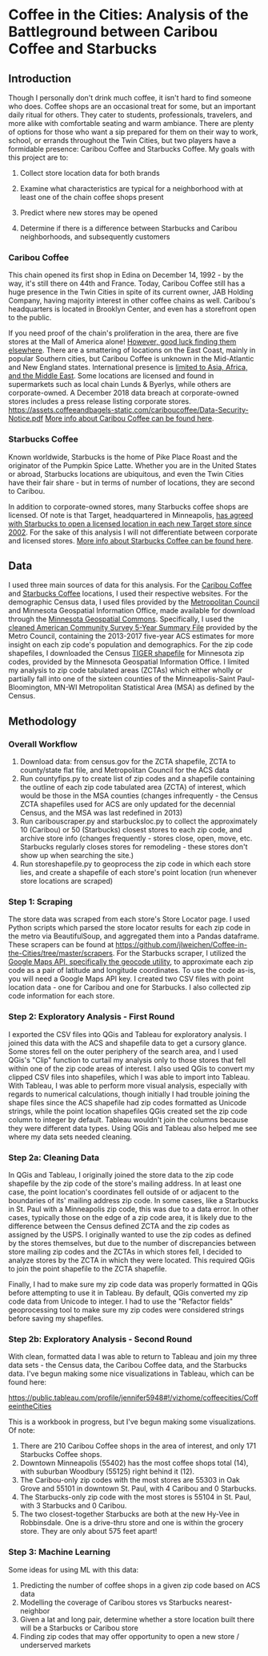 # Coffee in the Cities: Analysis of the Battleground between Caribou Coffee and Starbucks

## Introduction
Though I personally don't drink much coffee, it isn't hard to find someone who does. Coffee shops are an occasional treat for some, but an important daily ritual for others. They cater to students, professionals, travelers, and more alike with comfortable seating and warm ambiance. There are plenty of options for those who want a sip prepared for them on their way to work, school, or errands throughout the Twin Cities, but two players have a formidable presence: Caribou Coffee and Starbucks Coffee. My goals with this project are to:

1. Collect store location data for both brands

2. Examine what characteristics are typical for a neighborhood with at least one of the chain coffee shops present

3. Predict where new stores may be opened

4. Determine if there is a difference between Starbucks and Caribou neighborhoods, and subsequently customers

### Caribou Coffee
This chain opened its first shop in Edina on December 14, 1992 - by the way, it's still there on 44th and France. Today, Caribou Coffee still has a huge presence in the Twin Cities in spite of its current owner, JAB Holding Company, having majority interest in other coffee chains as well. Caribou's headquarters is located in Brooklyn Center, and even has a storefront open to the public.

If you need proof of the chain's proliferation in the area, there are five stores at the Mall of America alone! <a href= "https://locations.cariboucoffee.com/us">However, good luck finding them elsewhere</a>. There are a smattering of locations on the East Coast, mainly in popular Southern cities, but Caribou Coffee is unknown in the Mid-Atlantic and New England states. International presence is <a href = 'https://www.cariboucoffee.com/locations/around-the-world?ssl=true'>limited to Asia, Africa, and the Middle East</a>. Some locations are licensed and found in supermarkets such as local chain Lunds & Byerlys, while others are corporate-owned. A December 2018 data breach at corporate-owned stores includes a press release listing corporate stores. https://assets.coffeeandbagels-static.com/cariboucoffee/Data-Security-Notice.pdf <a href = 'https://www.cariboucoffee.com/corporate-folder/our-company/company-info'>More info about Caribou Coffee can be found here</a>.

### Starbucks Coffee
Known worldwide, Starbucks is the home of Pike Place Roast and the originator of the Pumpkin Spice Latte. Whether you are in the United States or abroad, Starbucks locations are ubiquitous, and even the Twin Cities have their fair share - but in terms of number of locations, they are second to Caribou.

In addition to corporate-owned stores, many Starbucks coffee shops are licensed. Of note is that Target, headquartered in Minneapolis, <a href = 'https://progressivegrocer.com/dow-jones-target-plans-put-starbucks-coffee-shops-its-stores'>has agreed with Starbucks to open a licensed location in each new Target store since 2002</a>. For the sake of this analysis I will not differentiate between corporate and licensed stores. <a href = 'https://www.starbucks.com/about-us/company-information'>More info about Starbucks Coffee can be found here</a>.

## Data
I used three main sources of data for this analysis. For the <a href = 'https://locations.cariboucoffee.com/'>Caribou Coffee</a> and <a href ='https://www.starbucks.com/store-locator'>Starbucks Coffee</a> locations, I used their respective websites. For the demographic Census data, I used files provided by the <a href='https://metrocouncil.org/Data-and-Maps.aspx'>Metropolitan Council</a> and Minnesota Geospatial Information Office, made available for download through the <a href='https://gisdata.mn.gov'>Minnesota Geospatial Commons</a>. Specifically, I used the <a href = 'https://gisdata.mn.gov/dataset/us-mn-state-metc-society-census-acs'>cleaned American Community Survey 5-Year Summary File</a> provided by the Metro Council, containing the 2013-2017 five-year ACS estimates for more insight on each zip code's population and demographics. For the zip code shapefiles, I downloaded the Census <a href = 'https://gisdata.mn.gov/dataset/bdry-zip-code-tabulation-areas'>TIGER shapefile</a> for Minnesota zip codes, provided by the Minnesota Geospatial Information Office. I limited my analysis to zip code tabulated areas (ZCTAs) which either wholly or partially fall into one of the sixteen counties of the Minneapolis-Saint Paul-Bloomington, MN-WI Metropolitan Statistical Area (MSA) as defined by the Census.

## Methodology

### Overall Workflow
1. Download data: from census.gov for the ZCTA shapefile, ZCTA to county/state flat file, and Metropolitan Council for the ACS data
2. Run countyfips.py to create list of zip codes and a shapefile containing the outline of each zip code tabulated area (ZCTA) of interest, which would be those in the MSA counties (changes infrequently - the Census ZCTA shapefiles used for ACS are only updated for the decennial Census, and the MSA was last redefined in 2013)
3. Run caribouscraper.py and starbucksloc.py to collect the approximately 10 (Caribou) or 50 (Starbucks) closest stores to each zip code, and archive store info (changes frequently - stores close, open, move, etc. Starbucks regularly closes stores for remodeling - these stores don't show up when searching the site.)
4. Run storeshapefile.py to geoprocess the zip code in which each store lies, and create a shapefile of each store's point location (run whenever store locations are scraped)


### Step 1: Scraping
The store data was scraped from each store's Store Locator page. I used Python scripts which parsed the store locator results for each zip code in the metro via BeautifulSoup, and aggregated them into a Pandas dataframe. These scrapers can be found at https://github.com/jlweichen/Coffee-in-the-Cities/tree/master/scrapers. For the Starbucks scraper, I utilized the <a href = 'https://developers.google.com/maps/documentation/geocoding/intro'>Google Maps API, specifically the geocode utility</a>, to approximate each zip code as a pair of latitude and longitude coordinates. To use the code as-is, you will need a Google Maps API key. I created two CSV files with point location data - one for Caribou and one for Starbucks. I also collected zip code information for each store.

### Step 2: Exploratory Analysis - First Round
I exported the CSV files into QGis and Tableau for exploratory analysis. I joined this data with the ACS and shapefile data to get a cursory glance. Some stores fell on the outer periphery of the search area, and I used QGis's "Clip" function to curtail my analysis only to those stores that fell within one of the zip code areas of interest. I also used QGis to convert my clipped CSV files into shapefiles, which I was able to import into Tableau. With Tableau, I was able to perform more visual analysis, especially with regards to numerical calculations, though initially I had trouble joining the shape files since the ACS shapefile had zip codes formatted as Unicode strings, while the point location shapefiles QGis created set the zip code column to integer by default. Tableau wouldn't join the columns because they were different data types. Using QGis and Tableau also helped me see where my data sets needed cleaning.

### Step 2a: Cleaning Data
In QGis and Tableau, I originally joined the store data to the zip code shapefile by the zip code of the store's mailing address. In at least one case, the point location's coordinates fell outside of or adjacent to the boundaries of its' mailing address zip code. In some cases, like a Starbucks in St. Paul with a Minneapolis zip code, this was due to a data error. In other cases, typically those on the edge of a zip code area, it is likely due to the difference between the Census defined ZCTA and the zip codes as assigned by the USPS. I originally wanted to use the zip codes as defined by the stores themselves, but due to the number of discrepancies between store mailing zip codes and the ZCTAs in which stores fell, I decided to analyze stores by the ZCTA in which they were located. This required QGis to join the point shapefile to the ZCTA shapefile.

Finally, I had to make sure my zip code data was properly formatted in QGis before attempting to use it in Tableau. By default, QGis converted my zip code data from Unicode to integer. I had to use the "Refactor fields" geoprocessing tool to make sure my zip codes were considered strings before saving my shapefiles.

### Step 2b: Exploratory Analysis - Second Round
With clean, formatted data I was able to return to Tableau and join my three data sets - the Census data, the Caribou Coffee data, and the Starbucks data. I've begun making some nice visualizations in Tableau, which can be found here:

https://public.tableau.com/profile/jennifer5948#!/vizhome/coffeecities/CoffeeintheCities

This is a workbook in progress, but I've begun making some visualizations. Of note:
1. There are 210 Caribou Coffee shops in the area of interest, and only 171 Starbucks Coffee shops.
2. Downtown Minneapolis (55402) has the most coffee shops total (14), with suburban Woodbury (55125) right behind it (12).
3. The Caribou-only zip codes with the most stores are 55303 in Oak Grove and 55101 in downtown St. Paul, with 4 Caribou and 0 Starbucks.
4. The Starbucks-only zip code with the most stores is 55104 in St. Paul, with 3 Starbucks and 0 Caribou.
5. The two closest-together Starbucks are both at the new Hy-Vee in Robbinsdale. One is a drive-thru store and one is within the grocery store. They are only about 575 feet apart!

### Step 3: Machine Learning
Some ideas for using ML with this data:
1. Predicting the number of coffee shops in a given zip code based on ACS data
2. Modelling the coverage of Caribou stores vs Starbucks nearest-neighbor
3. Given a lat and long pair, determine whether a store location built there will be a Starbucks or Caribou store
4. Finding zip codes that may offer opportunity to open a new store / underserved markets

